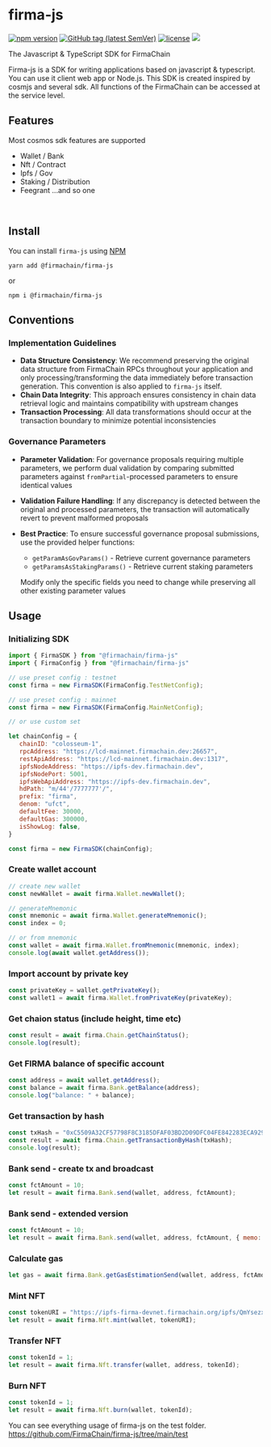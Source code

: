 # firma-js

[![npm version](https://badge.fury.io/js/%40firmachain%2Ffirma-js.svg)](https://badge.fury.io/js/%40firmachain%2Ffirma-js)
[![GitHub tag (latest SemVer)](https://img.shields.io/github/v/tag/firmachain/firma-js)](https://github.com/firmachain/firma-js/releases)
[![license](https://img.shields.io/badge/License-MIT-blue.svg)](https://github.com/firmachain/firma-js/blob/master/LICENSE)
[![](https://tokei.rs/b1/github/XAMPPRocky/tokei)](https://github.com/FirmaChain/firma-js)

The Javascript & TypeScript SDK for FirmaChain

Firma-js is a SDK for writing applications based on javascript & typescript. You can use it client web app or Node.js. This SDK is created inspired by cosmjs and several sdk. All functions of the FirmaChain can be accessed at the service level.

## Features
 Most cosmos sdk features are supported
- Wallet / Bank
- Nft / Contract
- Ipfs / Gov
- Staking / Distribution
- Feegrant ...and so one

</br>


## Install
You can install `firma-js` using [NPM](https://www.npmjs.com/package/@firmachain/firma-js)
```
yarn add @firmachain/firma-js
```
or
```
npm i @firmachain/firma-js
```

## Conventions

### Implementation Guidelines
- **Data Structure Consistency**: We recommend preserving the original data structure from FirmaChain RPCs throughout your application and only processing/transforming the data immediately before transaction generation. This convention is also applied to `firma-js` itself.
- **Chain Data Integrity**: This approach ensures consistency in chain data retrieval logic and maintains compatibility with upstream changes
- **Transaction Processing**: All data transformations should occur at the transaction boundary to minimize potential inconsistencies

### Governance Parameters
- **Parameter Validation**: For governance proposals requiring multiple parameters, we perform dual validation by comparing submitted parameters against `fromPartial`-processed parameters to ensure identical values
- **Validation Failure Handling**: If any discrepancy is detected between the original and processed parameters, the transaction will automatically revert to prevent malformed proposals
- **Best Practice**: To ensure successful governance proposal submissions, use the provided helper functions:
  - `getParamAsGovParams()` - Retrieve current governance parameters
  - `getParamsAsStakingParams()` - Retrieve current staking parameters
  
  Modify only the specific fields you need to change while preserving all other existing parameter values 


## Usage
### Initializing SDK
```js
import { FirmaSDK } from "@firmachain/firma-js"
import { FirmaConfig } from "@firmachain/firma-js"

// use preset config : testnet
const firma = new FirmaSDK(FirmaConfig.TestNetConfig);

// use preset config : mainnet
const firma = new FirmaSDK(FirmaConfig.MainNetConfig);

// or use custom set

let chainConfig = {
   chainID: "colosseum-1",
   rpcAddress: "https://lcd-mainnet.firmachain.dev:26657",
   restApiAddress: "https://lcd-mainnet.firmachain.dev:1317",
   ipfsNodeAddress: "https://ipfs-dev.firmachain.dev",
   ipfsNodePort: 5001,
   ipfsWebApiAddress: "https://ipfs-dev.firmachain.dev",
   hdPath: "m/44'/7777777'/",
   prefix: "firma",
   denom: "ufct",
   defaultFee: 30000,
   defaultGas: 300000,
   isShowLog: false,
}

const firma = new FirmaSDK(chainConfig);

```

### Create wallet account
```js
// create new wallet
const newWallet = await firma.Wallet.newWallet();

// generateMnemonic
const mnemonic = await firma.Wallet.generateMnemonic();
const index = 0;

// or from mnemonic
const wallet = await firma.Wallet.fromMnemonic(mnemonic, index);
console.log(await wallet.getAddress());
```

### Import account by private key
```js
const privateKey = wallet.getPrivateKey();
const wallet1 = await firma.Wallet.fromPrivateKey(privateKey);
```

### Get chaion status (include height, time etc)
```js
const result = await firma.Chain.getChainStatus();
console.log(result);
```

### Get FIRMA balance of specific account
```js
const address = await wallet.getAddress();
const balance = await firma.Bank.getBalance(address);
console.log("balance: " + balance);
```

### Get transaction by hash
```js
const txHash = "0xC5509A32CF57798F8C3185DFAF03BD2D09DFC04FE842283ECA9298F5F60E340F";
const result = await firma.Chain.getTransactionByHash(txHash);
console.log(result);
```

### Bank send - create tx and broadcast
```js
const fctAmount = 10;
let result = await firma.Bank.send(wallet, address, fctAmount);
```

### Bank send - extended version
```js
const fctAmount = 10;
let result = await firma.Bank.send(wallet, address, fctAmount, { memo: "", fee: 30000, gas: 300000 });
```

### Calculate gas
```js
let gas = await firma.Bank.getGasEstimationSend(wallet, address, fctAmount);
```

### Mint NFT
```js
const tokenURI = "https://ipfs-firma-devnet.firmachain.org/ipfs/QmYsezxzunake9EmyoU4HsWKEyHQLgE3syTEpTSQEhNChA";
let result = await firma.Nft.mint(wallet, tokenURI);
```

### Transfer NFT
```js
const tokenId = 1;
let result = await firma.Nft.transfer(wallet, address, tokenId);
```

### Burn NFT
```js
const tokenId = 1;
let result = await firma.Nft.burn(wallet, tokenId);
```

You can see everything usage of firma-js on the test folder.
</br>
https://github.com/FirmaChain/firma-js/tree/main/test
